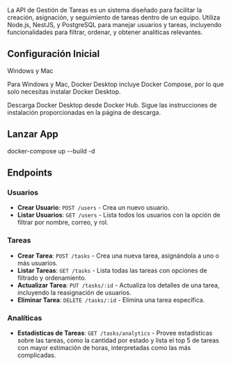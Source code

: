 La API de Gestión de Tareas es un sistema diseñado para facilitar la creación, asignación, y seguimiento de tareas dentro de un equipo. Utiliza Node.js, NestJS, y PostgreSQL para manejar usuarios y tareas, incluyendo funcionalidades para filtrar, ordenar, y obtener analíticas relevantes.

## Configuración Inicial

Windows y Mac

Para Windows y Mac, Docker Desktop incluye Docker Compose, por lo que solo necesitas instalar Docker Desktop.

Descarga Docker Desktop desde Docker Hub.
Sigue las instrucciones de instalación proporcionadas en la página de descarga.

## Lanzar App

docker-compose up --build -d


## Endpoints

### Usuarios

- **Crear Usuario**: `POST /users` - Crea un nuevo usuario.
- **Listar Usuarios**: `GET /users` - Lista todos los usuarios con la opción de filtrar por nombre, correo, y rol.

### Tareas

- **Crear Tarea**: `POST /tasks` - Crea una nueva tarea, asignándola a uno o más usuarios.
- **Listar Tareas**: `GET /tasks` - Lista todas las tareas con opciones de filtrado y ordenamiento.
- **Actualizar Tarea**: `PUT /tasks/:id` - Actualiza los detalles de una tarea, incluyendo la reasignación de usuarios.
- **Eliminar Tarea**: `DELETE /tasks/:id` - Elimina una tarea específica.

### Analíticas

- **Estadísticas de Tareas**: `GET /tasks/analytics` - Provee estadísticas sobre las tareas, como la cantidad por estado y  lista el top 5 de tareas con mayor estimación de horas, interpretadas como las más complicadas.


